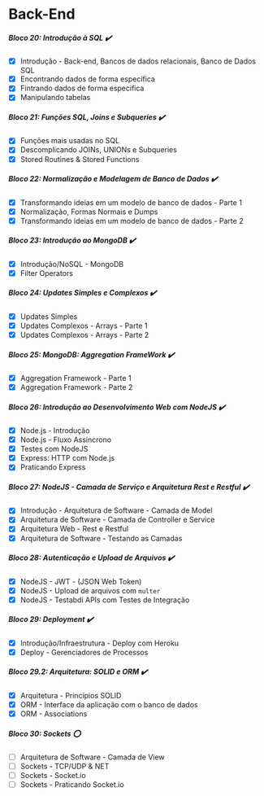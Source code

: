 # Back-End

##### Bloco 20: Introdução à SQL ✔️
- [x] Introdução - Back-end, Bancos de dados relacionais, Banco de Dados SQL 
- [x] Encontrando dados de forma específica
- [x] Fintrando dados de forma especifica
- [x] Manipulando tabelas

##### Bloco 21: Funções SQL, Joins e Subqueries ✔️
- [x] Funções mais usadas no SQL
- [x] Descomplicando JOINs, UNIONs e Subqueries
- [x] Stored Routines & Stored Functions

##### Bloco 22: Normalização e Modelagem de Banco de Dados ✔️
- [x] Transformando ideias em um modelo de banco de dados - Parte 1
- [x] Normalização, Formas Normais e Dumps
- [x] Transformando ideias em um modelo de banco de dados - Parte 2

##### Bloco 23: Introdução ao MongoDB ✔️
- [x] Introdução/NoSQL - MongoDB
- [x] Filter Operators

##### Bloco 24: Updates Simples e Complexos ✔️
- [x] Updates Simples
- [x] Updates Complexos - Arrays - Parte 1
- [x] Updates Complexos - Arrays - Parte 2

##### Bloco 25: MongoDB: Aggregation FrameWork ✔️
- [x] Aggregation Framework - Parte 1
- [x] Aggregation Framework - Parte 2

##### Bloco 26: Introdução ao Desenvolvimento Web com NodeJS ✔️
- [x] Node.js - Introdução
- [x] Node.js - Fluxo Assíncrono
- [x] Testes com NodeJS
- [x] Express: HTTP com Node.js
- [x] Praticando Express

##### Bloco 27: NodeJS - Camada de Serviço e Arquitetura Rest e Restful ✔️
- [x] Introdução - Arquitetura de Software - Camada de Model
- [x] Arquitetura de Software - Camada de Controller e Service
- [x] Arquitetura Web - Rest e Restful 
- [x] Arquitetura de Software - Testando as Camadas

##### Bloco 28: Autenticação e Upload de Arquivos ✔️
- [x] NodeJS - JWT - (JSON Web Token)
- [x] NodeJS - Upload de arquivos com `multer`
- [x] NodeJS - Testabdi APIs com Testes de Integração 

##### Bloco 29: Deployment ✔️
- [x] Introdução/Infraestrutura - Deploy com Heroku 
- [x] Deploy - Gerenciadores de Processos

##### Bloco 29.2: Arquitetura: SOLID e ORM ✔️
- [x] Arquitetura - Princípios SOLID
- [x] ORM - Interface da aplicação com o banco de dados
- [x] ORM - Associations

##### Bloco 30: Sockets :o:
- [ ] Arquitetura de Software - Camada de View
- [ ] Sockets - TCP/UDP & NET
- [ ] Sockets - Socket.io
- [ ] Sockets - Praticando Socket.io

